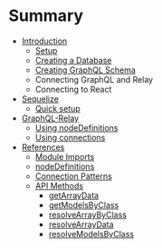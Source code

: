 # Summary

* [Introduction](INTRO.md)
   * [Setup](docs/setup.md)
   * [Creating a Database](docs/creating_a_database.md)
   * [Creating GraphQL Schema](creating_graphql_schema.md)
   * Connecting GraphQL and Relay
   * Connecting to React
* [Sequelize](docs/sequelize/sequelizemd.md)
   * [Quick setup](docs/sequelize/quick_setup.md)
* [GraphQL-Relay](docs/graphql/graphql.md)
   * [Using nodeDefinitions](docs/graphql/using_nodedefinitions.md)
   * [Using connections](docs/graphql/using_connections.md)
* [References](docs/References/summarymd.md)
   * [Module Imports](docs/References/module_imports.md)
   * [nodeDefinitions](docs/References/nodedefinitions.md)
   * [Connection Patterns](docs/References/connection_patterns.md)
   * [API Methods](docs/methods/SUMMARY.md)
       * [getArrayData](docs/methods/getArrayData.md)
       * [getModelsByClass](docs/methods/getModelsByClass.md)
       * [resolveArrayByClass](docs/methods/resolveArrayByClass.md)
       * [resolveArrayData](docs/methods/resolveArrayData.md)
       * [resolveModelsByClass](docs/methods/resolveModelsByClass.md)

